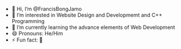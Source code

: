 - 👋 Hi, I’m @FrancisBongJamo
- 👀 I’m interested in Website Design and Developmemt and C++ Programming
- 🌱 I’m currently learning the advance elements of Web Development
- 😄 Pronouns: He/Him
- ⚡ Fun fact: 🤨

<!---
FrancisBongJamo/FrancisBongJamo is a ✨ special ✨ repository because its `README.md` (this file) appears on your GitHub profile.
You can click the Preview link to take a look at your changes.
--->
